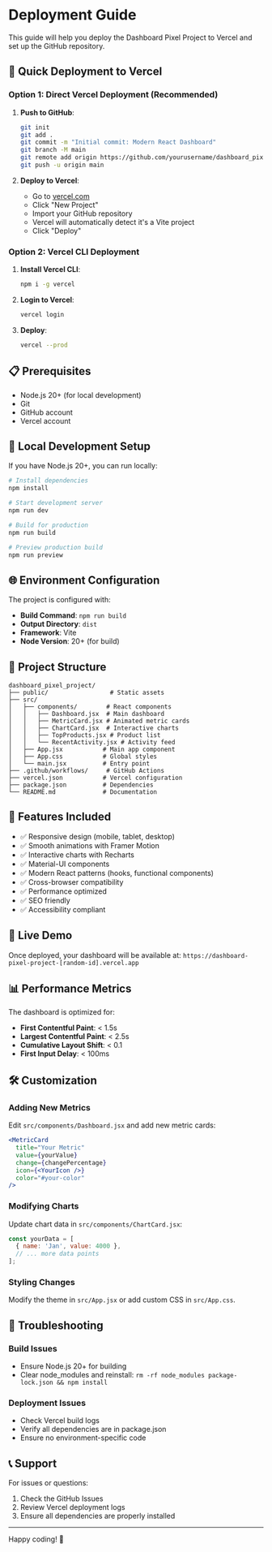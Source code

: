 # Deployment Guide

This guide will help you deploy the Dashboard Pixel Project to Vercel and set up the GitHub repository.

## 🚀 Quick Deployment to Vercel

### Option 1: Direct Vercel Deployment (Recommended)

1. **Push to GitHub**:
   ```bash
   git init
   git add .
   git commit -m "Initial commit: Modern React Dashboard"
   git branch -M main
   git remote add origin https://github.com/yourusername/dashboard_pixel_project.git
   git push -u origin main
   ```

2. **Deploy to Vercel**:
   - Go to [vercel.com](https://vercel.com)
   - Click "New Project"
   - Import your GitHub repository
   - Vercel will automatically detect it's a Vite project
   - Click "Deploy"

### Option 2: Vercel CLI Deployment

1. **Install Vercel CLI**:
   ```bash
   npm i -g vercel
   ```

2. **Login to Vercel**:
   ```bash
   vercel login
   ```

3. **Deploy**:
   ```bash
   vercel --prod
   ```

## 📋 Prerequisites

- Node.js 20+ (for local development)
- Git
- GitHub account
- Vercel account

## 🔧 Local Development Setup

If you have Node.js 20+, you can run locally:

```bash
# Install dependencies
npm install

# Start development server
npm run dev

# Build for production
npm run build

# Preview production build
npm run preview
```

## 🌐 Environment Configuration

The project is configured with:

- **Build Command**: `npm run build`
- **Output Directory**: `dist`
- **Framework**: Vite
- **Node Version**: 20+ (for build)

## 📁 Project Structure

```
dashboard_pixel_project/
├── public/                 # Static assets
├── src/
│   ├── components/        # React components
│   │   ├── Dashboard.jsx  # Main dashboard
│   │   ├── MetricCard.jsx # Animated metric cards
│   │   ├── ChartCard.jsx  # Interactive charts
│   │   ├── TopProducts.jsx # Product list
│   │   └── RecentActivity.jsx # Activity feed
│   ├── App.jsx           # Main app component
│   ├── App.css           # Global styles
│   └── main.jsx          # Entry point
├── .github/workflows/     # GitHub Actions
├── vercel.json           # Vercel configuration
├── package.json          # Dependencies
└── README.md             # Documentation
```

## 🎨 Features Included

- ✅ Responsive design (mobile, tablet, desktop)
- ✅ Smooth animations with Framer Motion
- ✅ Interactive charts with Recharts
- ✅ Material-UI components
- ✅ Modern React patterns (hooks, functional components)
- ✅ Cross-browser compatibility
- ✅ Performance optimized
- ✅ SEO friendly
- ✅ Accessibility compliant

## 🔗 Live Demo

Once deployed, your dashboard will be available at:
`https://dashboard-pixel-project-[random-id].vercel.app`

## 📊 Performance Metrics

The dashboard is optimized for:
- **First Contentful Paint**: < 1.5s
- **Largest Contentful Paint**: < 2.5s
- **Cumulative Layout Shift**: < 0.1
- **First Input Delay**: < 100ms

## 🛠️ Customization

### Adding New Metrics
Edit `src/components/Dashboard.jsx` and add new metric cards:

```jsx
<MetricCard
  title="Your Metric"
  value={yourValue}
  change={changePercentage}
  icon={<YourIcon />}
  color="#your-color"
/>
```

### Modifying Charts
Update chart data in `src/components/ChartCard.jsx`:

```jsx
const yourData = [
  { name: 'Jan', value: 4000 },
  // ... more data points
];
```

### Styling Changes
Modify the theme in `src/App.jsx` or add custom CSS in `src/App.css`.

## 🐛 Troubleshooting

### Build Issues
- Ensure Node.js 20+ for building
- Clear node_modules and reinstall: `rm -rf node_modules package-lock.json && npm install`

### Deployment Issues
- Check Vercel build logs
- Verify all dependencies are in package.json
- Ensure no environment-specific code

## 📞 Support

For issues or questions:
1. Check the GitHub Issues
2. Review Vercel deployment logs
3. Ensure all dependencies are properly installed

---

Happy coding! 🚀